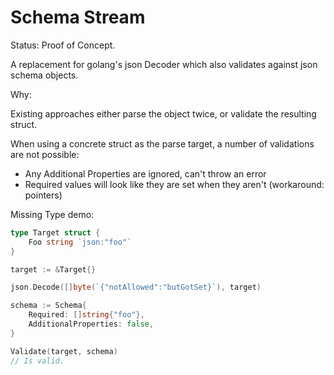 Schema Stream
=============

Status: Proof of Concept.

A replacement for golang's json Decoder which also validates against json
schema objects.

Why:

Existing approaches either parse the object twice, or validate the resulting struct.

When using a concrete struct as the parse target, a number of validations are not possible:

- Any Additional Properties are ignored, can't throw an error
- Required values will look like they are set when they aren't (workaround: pointers)

Missing Type demo:

```go
type Target struct {
	Foo string `json:"foo"`
}

target := &Target{}

json.Decode([]byte(`{"notAllowed":"butGotSet}`), target)

schema := Schema{
	Required: []string{"foo"},
	AdditionalProperties: false,
}

Validate(target, schema)
// Is valid.
```


